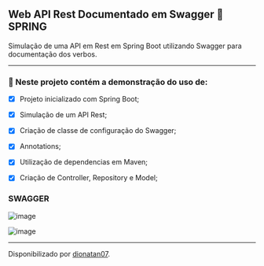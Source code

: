 <h2>
Web API Rest Documentado em Swagger &#128172; SPRING
</h2>

<p>Simulação de uma API em Rest em Spring Boot utilizando Swagger para documentação dos verbos.

<hr>

<h3>
🛑 Neste projeto contém a demonstração do uso de:
</h3>

- [x] Projeto inicializado com Spring Boot;
- [x] Simulação de um API Rest;
- [x] Criação de classe de configuração do Swagger;
- [x] Annotations;
- [x] Utilização de dependencias em Maven;
- [x] Criação de Controller, Repository e Model;


### SWAGGER

![image](https://user-images.githubusercontent.com/103437425/201757259-5e2f2f8f-b2b5-49c3-99eb-8dc9def72b4a.png)

![image](https://user-images.githubusercontent.com/103437425/201757517-dd0f454d-d1c1-488f-9758-4f4377f5f50c.png)

---------------

Disponibilizado por [dionatan07](https://www.linkedin.com/in/dionatandeandrade/ "LinkedIn").
